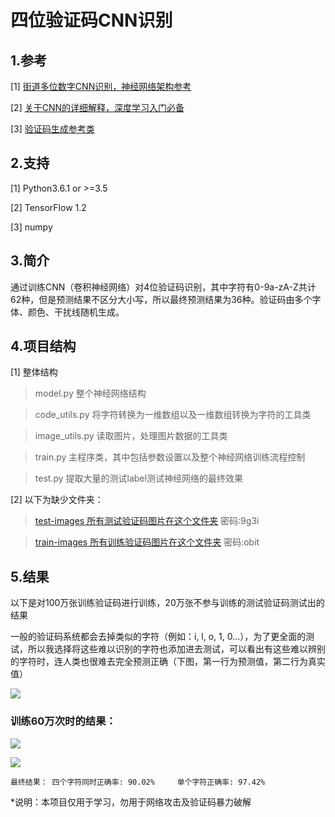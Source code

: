 # 四位验证码CNN识别

## 1.参考
[1] [街道多位数字CNN识别，神经网络架构参考](https://github.com/potterhsu/SVHNClassifier)

[2] [关于CNN的详细解释，深度学习入门必备](https://morvanzhou.github.io/tutorials/machine-learning/tensorflow/5-03-CNN1/)


[3] [验证码生成参考类](http://git.oschina.net/thinkgem/jeesite/blob/master/src/main/java/com/thinkgem/jeesite/common/servlet/ValidateCodeServlet.java)

## 2.支持
[1] Python3.6.1 or >=3.5

[2] TensorFlow 1.2

[3] numpy

## 3.简介
通过训练CNN（卷积神经网络）对4位验证码识别，其中字符有0-9a-zA-Z共计62种，但是预测结果不区分大小写，所以最终预测结果为36种。验证码由多个字体、颜色、干扰线随机生成。

## 4.项目结构
[1] 整体结构
>model.py 整个神经网络结构

>code_utils.py 将字符转换为一维数组以及一维数组转换为字符的工具类

>image_utils.py 读取图片，处理图片数据的工具类

>train.py 主程序类，其中包括参数设置以及整个神经网络训练流程控制

>test.py 提取大量的测试label测试神经网络的最终效果

[2] 以下为缺少文件夹：

>[test-images 所有测试验证码图片在这个文件夹](https://pan.baidu.com/s/1o89lHWY ) 密码:9g3i

>[train-images 所有训练验证码图片在这个文件夹](https://pan.baidu.com/s/1i5xQ7v3) 密码:obit

## 5.结果

以下是对100万张训练验证码进行训练，20万张不参与训练的测试验证码测试出的结果

一般的验证码系统都会去掉类似的字符（例如：i, l, o, 1, 0...），为了更全面的测试，所以我选择将这些难以识别的字符也添加进去测试，可以看出有这些难以辨别的字符时，连人类也很难去完全预测正确（下图，第一行为预测值，第二行为真实值）

![](http://git.oschina.net/kdldbq/verification-decoder/raw/master/result/train_1w.jpg)

### 训练60万次时的结果：

![](http://git.oschina.net/kdldbq/verification-decoder/raw/master/result/60w_loss.png)

![](http://git.oschina.net/kdldbq/verification-decoder/raw/master/result/60w_output.png)

```
最终结果： 四个字符同时正确率: 90.02%		单个字符正确率: 97.42%
```

*说明：本项目仅用于学习，勿用于网络攻击及验证码暴力破解